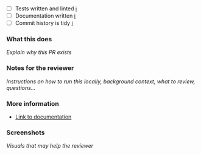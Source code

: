 - [ ] Tests written and linted [ℹ︎](https://github.com/snyk/general/wiki/Tests)
- [ ] Documentation written [ℹ︎](https://github.com/snyk/general/wiki/Documentation)
- [ ] Commit history is tidy [ℹ︎](https://github.com/snyk/general/wiki/Git)

### What this does

_Explain why this PR exists_

### Notes for the reviewer

_Instructions on how to run this locally, background context, what to review, questions…_

### More information

- [Link to documentation](https://github.com/snyk-tech-services/jira-tickets-for-new-vulns/wiki/)

### Screenshots

_Visuals that may help the reviewer_
